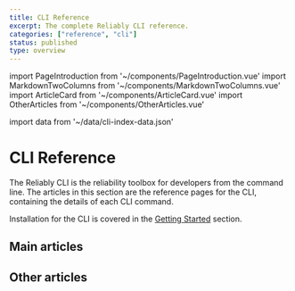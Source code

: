 ```yaml
---
title: CLI Reference
excerpt: The complete Reliably CLI reference.
categories: ["reference", "cli"]
status: published
type: overview
---
```

import PageIntroduction from '~/components/PageIntroduction.vue'
import MarkdownTwoColumns from '~/components/MarkdownTwoColumns.vue'
import ArticleCard from '~/components/ArticleCard.vue'
import OtherArticles from '~/components/OtherArticles.vue'

import data from '~/data/cli-index-data.json'

# CLI Reference

<PageIntroduction>

The Reliably CLI is the reliability toolbox for developers from the command
line. The articles in this section are the reference pages for the CLI,
containing the details of each CLI command.

Installation for the CLI is covered in the [Getting Started][cli-install]
section.

</PageIntroduction>

[cli-install]: /docs/getting-started/install/

## Main articles

<MarkdownTwoColumns>
  <ArticleCard
    title="reliably auth"
    description="Log in, log out, and verify your authentication with Reliably."
    link="/reference/cli/reliably-auth/"
  />
  <ArticleCard
    title="reliably workflow"
    description="Setup Reliably in your CI/CD workflow."
    link="/reference/cli/reliably-workflow/"
  />
  <ArticleCard
    title="reliably scan"
    description="Scan your Kubernetes manifests or cluster for Reliably Suggestions."
    link="/reference/cli/reliably-scan/"
  />
  <ArticleCard
    title="reliably history"
    description="View your history of executions and suggestions."
    link="/reference/cli/reliably-history/"
  />
</MarkdownTwoColumns>

## Other articles

<OtherArticles :links="data.links" />
